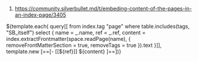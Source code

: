 
1. https://community.silverbullet.md/t/embeding-content-of-the-pages-in-an-index-page/3405

${template.each(
query[[
  from index.tag "page" 
 where table.includes(tags, "SB_itself")
 select {
   name = _.name,
   ref = _.ref,
   content = index.extractFrontmatter(space.readPage(name), {
     removeFrontMatterSection = true,
     removeTags = true
   }).text
}]],
template.new [==[- [[${ref}]] ${content}
]==])}
